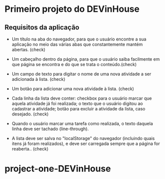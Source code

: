 # Primeiro projeto do DEVinHouse

## Requisitos da aplicação
* Um título na aba do navegador, para que o usuário encontre a sua aplicação no meio das várias abas que constantemente mantém abertas. (check)

* Um cabeçalho dentro da página, para que o usuário saiba facilmente em que página se encontra e do que se trata o conteúdo.(check)

* Um campo de texto para digitar o nome de uma nova atividade a ser adicionada à lista. (check)

* Um botão para adicionar uma nova atividade à lista. (check)

* Cada linha da lista deve conter: checkbox para o usuário marcar que aquela atividade já foi realizada; o texto que o usuário digitou ao cadastrar a atividade; botão para excluir a atividade da lista, caso desejado. (check)

* Quando o usuário marcar uma tarefa como realizada, o texto daquela linha deve ser tachado (line-through).

* A lista deve ser salva no "localStorage" do navegador (incluindo quais itens já foram realizados), e deve ser carregada sempre que a página for reaberta.. (check)



# project-one-DEVinHouse
